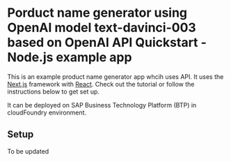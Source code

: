 # Porduct name generator using OpenAI model text-davinci-003 based on OpenAI API Quickstart - Node.js example app

This is an example product name generator app whcih uses API. It uses the [Next.js](https://nextjs.org/) framework with [React](https://reactjs.org/). Check out the tutorial or follow the instructions below to get set up.

It can be deployed on SAP Business Technology Platform (BTP) in cloudFoundry environment.

## Setup  

To be updated
